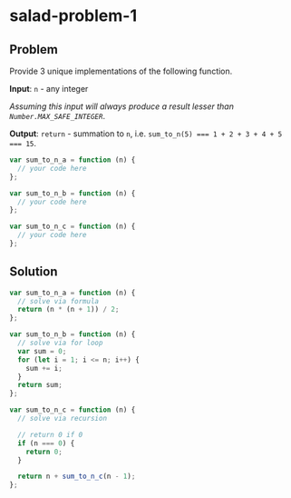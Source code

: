 # salad-problem-1

## Problem

Provide 3 unique implementations of the following function.

**Input**: `n` - any integer

_Assuming this input will always produce a result lesser than `Number.MAX_SAFE_INTEGER`_.

**Output**: `return` - summation to `n`, i.e. `sum_to_n(5) === 1 + 2 + 3 + 4 + 5 === 15`.

```jsx
var sum_to_n_a = function (n) {
  // your code here
};

var sum_to_n_b = function (n) {
  // your code here
};

var sum_to_n_c = function (n) {
  // your code here
};
```

## Solution

```jsx
var sum_to_n_a = function (n) {
  // solve via formula
  return (n * (n + 1)) / 2;
};

var sum_to_n_b = function (n) {
  // solve via for loop
  var sum = 0;
  for (let i = 1; i <= n; i++) {
    sum += i;
  }
  return sum;
};

var sum_to_n_c = function (n) {
  // solve via recursion

  // return 0 if 0
  if (n === 0) {
    return 0;
  }

  return n + sum_to_n_c(n - 1);
};
```
